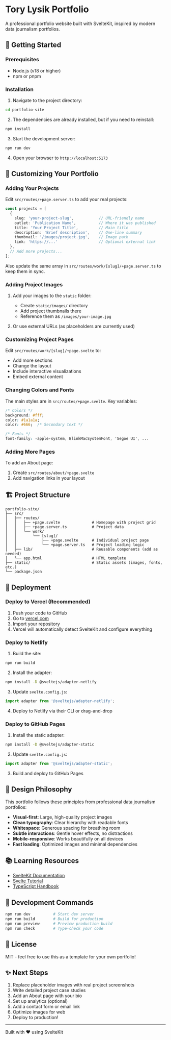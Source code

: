 # Tory Lysik Portfolio

A professional portfolio website built with SvelteKit, inspired by modern data journalism portfolios.

## 🚀 Getting Started

### Prerequisites
- Node.js (v18 or higher)
- npm or pnpm

### Installation

1. Navigate to the project directory:
```bash
cd portfolio-site
```

2. The dependencies are already installed, but if you need to reinstall:
```bash
npm install
```

3. Start the development server:
```bash
npm run dev
```

4. Open your browser to `http://localhost:5173`

## 📝 Customizing Your Portfolio

### Adding Your Projects

Edit `src/routes/+page.server.ts` to add your real projects:

```typescript
const projects = [
  {
    slug: 'your-project-slug',           // URL-friendly name
    outlet: 'Publication Name',          // Where it was published
    title: 'Your Project Title',         // Main title
    description: 'Brief description',    // One-line summary
    thumbnail: '/images/project.jpg',    // Image path
    link: 'https://...'                  // Optional external link
  },
  // Add more projects...
];
```

Also update the same array in `src/routes/work/[slug]/+page.server.ts` to keep them in sync.

### Adding Project Images

1. Add your images to the `static` folder:
   - Create `static/images/` directory
   - Add project thumbnails there
   - Reference them as `/images/your-image.jpg`

2. Or use external URLs (as placeholders are currently used)

### Customizing Project Pages

Edit `src/routes/work/[slug]/+page.svelte` to:
- Add more sections
- Change the layout
- Include interactive visualizations
- Embed external content

### Changing Colors and Fonts

The main styles are in `src/routes/+page.svelte`. Key variables:

```css
/* Colors */
background: #fff;
color: #1a1a1a;
color: #666;  /* Secondary text */

/* Fonts */
font-family: -apple-system, BlinkMacSystemFont, 'Segoe UI', ...
```

### Adding More Pages

To add an About page:

1. Create `src/routes/about/+page.svelte`
2. Add navigation links in your layout

## 🏗️ Project Structure

```
portfolio-site/
├── src/
│   ├── routes/
│   │   ├── +page.svelte              # Homepage with project grid
│   │   ├── +page.server.ts           # Project data
│   │   └── work/
│   │       └── [slug]/
│   │           ├── +page.svelte      # Individual project page
│   │           └── +page.server.ts   # Project loading logic
│   ├── lib/                          # Reusable components (add as needed)
│   └── app.html                      # HTML template
├── static/                           # Static assets (images, fonts, etc.)
└── package.json
```

## 🚢 Deployment

### Deploy to Vercel (Recommended)

1. Push your code to GitHub
2. Go to [vercel.com](https://vercel.com)
3. Import your repository
4. Vercel will automatically detect SvelteKit and configure everything

### Deploy to Netlify

1. Build the site:
```bash
npm run build
```

2. Install the adapter:
```bash
npm install -D @sveltejs/adapter-netlify
```

3. Update `svelte.config.js`:
```javascript
import adapter from '@sveltejs/adapter-netlify';
```

4. Deploy to Netlify via their CLI or drag-and-drop

### Deploy to GitHub Pages

1. Install the static adapter:
```bash
npm install -D @sveltejs/adapter-static
```

2. Update `svelte.config.js`:
```javascript
import adapter from '@sveltejs/adapter-static';
```

3. Build and deploy to GitHub Pages

## 🎨 Design Philosophy

This portfolio follows these principles from professional data journalism portfolios:

- **Visual-first**: Large, high-quality project images
- **Clean typography**: Clear hierarchy with readable fonts
- **Whitespace**: Generous spacing for breathing room
- **Subtle interactions**: Gentle hover effects, no distractions
- **Mobile-responsive**: Works beautifully on all devices
- **Fast loading**: Optimized images and minimal dependencies

## 📚 Learning Resources

- [SvelteKit Documentation](https://kit.svelte.dev/docs)
- [Svelte Tutorial](https://svelte.dev/tutorial)
- [TypeScript Handbook](https://www.typescriptlang.org/docs/)

## 🔧 Development Commands

```bash
npm run dev          # Start dev server
npm run build        # Build for production
npm run preview      # Preview production build
npm run check        # Type-check your code
```

## 📄 License

MIT - feel free to use this as a template for your own portfolio!

## ✨ Next Steps

1. Replace placeholder images with real project screenshots
2. Write detailed project case studies
3. Add an About page with your bio
4. Set up analytics (optional)
5. Add a contact form or email link
6. Optimize images for web
7. Deploy to production!

---

Built with ❤️ using SvelteKit
